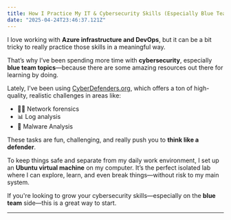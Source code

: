 ```yaml
---
title: How I Practice My IT & Cybersecurity Skills (Especially Blue Teaming)
date: "2025-04-24T23:46:37.121Z"
---
```




I love working with **Azure infrastructure and DevOps**, but it can be a bit tricky to really practice those skills in a meaningful way.

That’s why I’ve been spending more time with **cybersecurity**, especially **blue team topics**—because there are some amazing resources out there for learning by doing.

Lately, I’ve been using [CyberDefenders.org](https://cyberdefenders.org), which offers a ton of high-quality, realistic challenges in areas like:

- 🕵️‍♀️ Network forensics  
- 📊 Log analysis  
- 🧠 Malware Analysis  

These tasks are fun, challenging, and really push you to **think like a defender**.

To keep things safe and separate from my daily work environment, I set up an **Ubuntu virtual machine** on my computer. It’s the perfect isolated lab where I can explore, learn, and even break things—without risk to my main system.

If you're looking to grow your cybersecurity skills—especially on the **blue team** side—this is a great way to start.

---